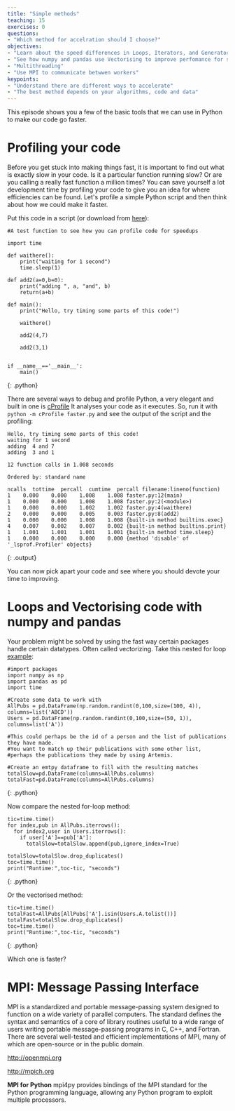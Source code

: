 ```yaml
---
title: "Simple methods"
teaching: 15
exercises: 0
questions:
- "Which method for accelration should I choose?"
objectives:
- "Learn about the speed differences in Loops, Iterators, and Generators"
- "See how numpy and pandas use Vectorising to improve perfomance for some data"
- "Multithreading"
- "Use MPI to communicate betwwen workers"
keypoints:
- "Understand there are different ways to accelerate"
- "The best method depends on your algorithms, code and data"
---
```

This episode shows you a few of the basic tools that we can use in Python to make our code go faster.


# Profiling your code

Before you get stuck into making things fast, it is important to find out what is exactly slow in your code. Is it a particular function running slow? Or are you calling a really fast function a million times? You can save yourself a lot development time by profiling your code to give you an idea for where efficiencies can be found. Let's profile a simple Python script and then think about how we could make it faster.

Put this code in a script (or download from [here](https://sydney-informatics-hub.github.io/training.artemis.python/files/faster.py)):
~~~
#A test function to see how you can profile code for speedups

import time

def waithere():
	print("waiting for 1 second")
	time.sleep(1)

def add2(a=0,b=0):
	print("adding ", a, "and", b)
	return(a+b)

def main():
	print("Hello, try timing some parts of this code!")

	waithere()
	
	add2(4,7)

	add2(3,1)


if __name__=='__main__':
	main()
~~~
{: .python}

There are several ways to debug and profile Python, a very elegant and built in one is [cProfile](https://docs.python.org/3/library/profile.html)
It analyses your code as it executes. So, run it with ```python -m cProfile faster.py```  and see the output of the script and the profiling:

~~~
Hello, try timing some parts of this code!
waiting for 1 second
adding  4 and 7
adding  3 and 1

12 function calls in 1.008 seconds

Ordered by: standard name

ncalls  tottime  percall  cumtime  percall filename:lineno(function)
1    0.000    0.000    1.008    1.008 faster.py:12(main)
1    0.000    0.000    1.008    1.008 faster.py:2(<module>)
1    0.000    0.000    1.002    1.002 faster.py:4(waithere)
2    0.000    0.000    0.005    0.003 faster.py:8(add2)
1    0.000    0.000    1.008    1.008 {built-in method builtins.exec}
4    0.007    0.002    0.007    0.002 {built-in method builtins.print}
1    1.001    1.001    1.001    1.001 {built-in method time.sleep}
1    0.000    0.000    0.000    0.000 {method 'disable' of '_lsprof.Profiler' objects}
~~~
{: .output}

You can now pick apart your code and see where you should devote your time to improving.


# Loops and Vectorising code with numpy and pandas

Your problem might be solved by using the fast way certain packages handle certain datatypes. Often called vectorizing. Take this nested for loop [example](https://sydney-informatics-hub.github.io/training.artemis.python/files/vector.py):

~~~
#import packages
import numpy as np
import pandas as pd
import time 

#Create some data to work with
AllPubs = pd.DataFrame(np.random.randint(0,100,size=(100, 4)), columns=list('ABCD'))
Users = pd.DataFrame(np.random.randint(0,100,size=(50, 1)), columns=list('A'))

#This could perhaps be the id of a person and the list of publications they have made. 
#You want to match up their publications with some other list, 
#perhaps the publications they made by using Artemis.

#Create an emtpy dataframe to fill with the resulting matches
totalSlow=pd.DataFrame(columns=AllPubs.columns)
totalFast=pd.DataFrame(columns=AllPubs.columns)

~~~
{: .python}

Now compare the nested for-loop method:
~~~
tic=time.time()
for index,pub in AllPubs.iterrows():
  for index2,user in Users.iterrows():
    if user['A']==pub['A']:
      totalSlow=totalSlow.append(pub,ignore_index=True)
      
totalSlow=totalSlow.drop_duplicates()
toc=time.time()
print("Runtime:",toc-tic, "seconds")

~~~
{: .python}

Or the vectorised method:
~~~
tic=time.time()
totalFast=AllPubs[AllPubs['A'].isin(Users.A.tolist())]
totalFast=totalSlow.drop_duplicates()
toc=time.time()
print("Runtime:",toc-tic, "seconds")

~~~
{: .python}


Which one is faster? 




# MPI: Message Passing Interface
MPI is a standardized and portable message-passing system designed to function on a wide variety of parallel computers.
The standard defines the syntax and semantics of a core of library routines useful to a wide range of users writing portable message-passing programs in C, C++, and Fortran. There are several well-tested and efficient implementations of MPI, many of which are open-source or in the public domain.

http://openmpi.org

http://mpich.org

**MPI for Python**
mpi4py provides bindings of the MPI standard for the Python programming language, allowing any Python program to exploit multiple processors.


